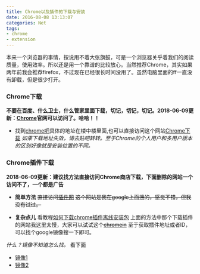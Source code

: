 ```yaml
---
title: Chrome以及插件的下载与安装
date: 2016-08-08 13:13:07
categories: Net
tags:
- chrome
- extension
---
```


本来一个浏览器的事情，按说用不着大张旗鼓，可是一个浏览器关乎着我们的阅读质量，使用效率。所以还是用一个靠谱的比较放心。当然推荐Chrome，其实如果两年前我会推荐firefox，不过现在已经很长时间没用了。虽然电脑里面的ff一直没有卸载，但是很少打开。

### Chrome下载

<!-- more -->

**不要在百度、什么卫士，什么管家里面下载，切记，切记，切记。2018-06-09更新：[Chrome](https://www.google.cn/chrome/)官网可以访问了。哈哈！！**

+ 找到[chrome吧](http://tieba.baidu.com/p/3583977753)具体的地址在楼中楼里面,也可以直接访问这个网站[Chrome下载](https://api.shuax.com/tools/getchrome)
    *如果下载地址失效，请去贴吧转转。至于Chrome的个人用户和多用户版本的区别好像就是安装位置的不同。*

### Chrome插件下载

**2018-06-09更新：建议找方法直接访问Chrome商店下载，下面删除的网站一个访问不了，一个都是广告**

+ **简单方法** ~~直接访问[插件网](http://www.cnplugins.com/)~~
    ~~这个网站是我在google上面搜的，感觉不错，但我没有试过。~~

+ **复杂点儿** 看教程[如何下载chrome插件离线安装包](https://segmentfault.com/q/1010000002574198)
    上面的方法中那个下载插件的网站我这里太慢，大家可以试试这个~~[chromein](http://www.chromein.com/)~~
    至于获取插件地址或者ID，可以找个google镜像搜一下即可。

*什么？镜像不知道怎么找。* 看下面

+ [镜像1](https://vvpn.499994.xyz/googlebak.html)
+ [镜像2](https://google1.jiongjun.cc/)
